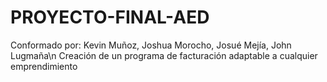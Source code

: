 # PROYECTO-FINAL-AED
Conformado por: Kevin Muñoz, Joshua Morocho, Josué Mejía, John Lugmaña\n
Creación de un programa de facturación adaptable a cualquier emprendimiento 
